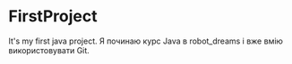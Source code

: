 # FirstProject
It's my first java project.
Я починаю курс Java в robot_dreams і вже вмію використовувати Git.
